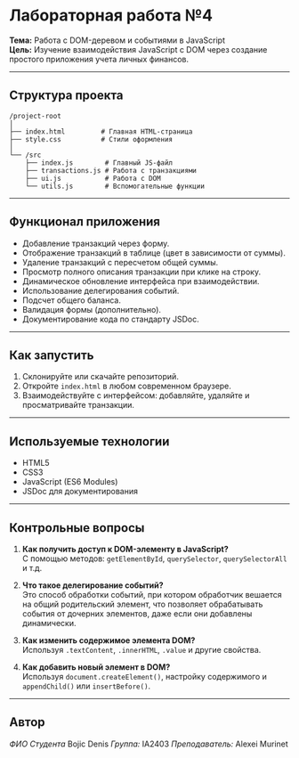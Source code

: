 # Лабораторная работа №4  
**Тема:** Работа с DOM-деревом и событиями в JavaScript  
**Цель:** Изучение взаимодействия JavaScript с DOM через создание простого приложения учета личных финансов.

---

## Структура проекта

```
/project-root
│
├── index.html         # Главная HTML-страница
├── style.css          # Стили оформления
│
└── /src
    ├── index.js        # Главный JS-файл
    ├── transactions.js # Работа с транзакциями
    ├── ui.js           # Работа с DOM
    └── utils.js        # Вспомогательные функции
```

---

## Функционал приложения

- Добавление транзакций через форму.
- Отображение транзакций в таблице (цвет в зависимости от суммы).
- Удаление транзакций с пересчетом общей суммы.
- Просмотр полного описания транзакции при клике на строку.
- Динамическое обновление интерфейса при взаимодействии.
- Использование делегирования событий.
- Подсчет общего баланса.
- Валидация формы (дополнительно).
- Документирование кода по стандарту JSDoc.

---

## Как запустить

1. Склонируйте или скачайте репозиторий.
2. Откройте `index.html` в любом современном браузере.
3. Взаимодействуйте с интерфейсом: добавляйте, удаляйте и просматривайте транзакции.

---

## Используемые технологии

- HTML5
- CSS3
- JavaScript (ES6 Modules)
- JSDoc для документирования

---

## Контрольные вопросы

1. **Как получить доступ к DOM-элементу в JavaScript?**  
   С помощью методов: `getElementById`, `querySelector`, `querySelectorAll` и т.д.

2. **Что такое делегирование событий?**  
   Это способ обработки событий, при котором обработчик вешается на общий родительский элемент, что позволяет обрабатывать события от дочерних элементов, даже если они добавлены динамически.

3. **Как изменить содержимое элемента DOM?**  
   Используя `.textContent`, `.innerHTML`, `.value` и другие свойства.

4. **Как добавить новый элемент в DOM?**  
   Используя `document.createElement()`, настройку содержимого и `appendChild()` или `insertBefore()`.

---

## Автор

*ФИО Студента*  Bojic Denis
*Группа:* IA2403
*Преподаватель:* Alexei Murinet
